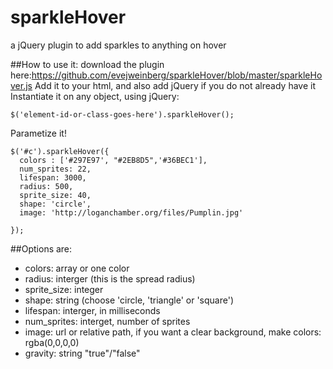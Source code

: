 # sparkleHover
a jQuery plugin to add sparkles to anything on hover



##How to use it:
download the plugin here:https://github.com/evejweinberg/sparkleHover/blob/master/sparkleHover.js
Add it to your html, and also add jQuery if you do not already have it
Instantiate it on any object, using jQuery:

```
$('element-id-or-class-goes-here').sparkleHover();

```

Parametize it!

```
$('#c').sparkleHover({
  colors : ['#297E97', "#2EB8D5",'#36BEC1'],
  num_sprites: 22,
  lifespan: 3000,
  radius: 500,
  sprite_size: 40,
  shape: 'circle',
  image: 'http://loganchamber.org/files/Pumplin.jpg'

});

```

##Options are:

-  colors: array or one color
-  radius: interger (this is the spread radius)
-  sprite_size: integer
-  shape: string (choose 'circle, 'triangle' or 'square')
-  lifespan: interger, in milliseconds
-  num_sprites: interget, number of sprites
-  image: url or relative path, if you want a clear background, make colors: rgba(0,0,0,0)
- gravity: string "true"/"false"
